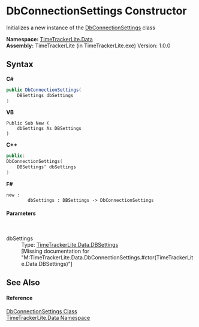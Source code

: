 # DbConnectionSettings Constructor 
 

Initializes a new instance of the <a href="937631b1-2b2d-69c8-66bf-e9d357456481">DbConnectionSettings</a> class

**Namespace:**&nbsp;<a href="ab3f657c-6df0-d665-b9bf-c166a389ec06">TimeTrackerLite.Data</a><br />**Assembly:**&nbsp;TimeTrackerLite (in TimeTrackerLite.exe) Version: 1.0.0

## Syntax

**C#**<br />
``` C#
public DbConnectionSettings(
	DBSettings dbSettings
)
```

**VB**<br />
``` VB
Public Sub New ( 
	dbSettings As DBSettings
)
```

**C++**<br />
``` C++
public:
DbConnectionSettings(
	DBSettings^ dbSettings
)
```

**F#**<br />
``` F#
new : 
        dbSettings : DBSettings -> DbConnectionSettings
```


#### Parameters
&nbsp;<dl><dt>dbSettings</dt><dd>Type: <a href="05da7135-f4b0-1ba0-42f4-3e9b1cc914fa">TimeTrackerLite.Data.DBSettings</a><br />\[Missing <param name="dbSettings"/> documentation for "M:TimeTrackerLite.Data.DbConnectionSettings.#ctor(TimeTrackerLite.Data.DBSettings)"\]</dd></dl>

## See Also


#### Reference
<a href="937631b1-2b2d-69c8-66bf-e9d357456481">DbConnectionSettings Class</a><br /><a href="ab3f657c-6df0-d665-b9bf-c166a389ec06">TimeTrackerLite.Data Namespace</a><br />